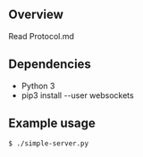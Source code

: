 ## Overview

Read Protocol.md

## Dependencies

* Python 3
* pip3 install --user websockets

## Example usage

```console
$ ./simple-server.py
```
